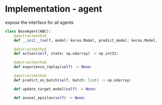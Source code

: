 # Implementation - agent

expose the interface for all agents

```python
class BaseAgent(ABC):
    @abstractmethod
    def __init__(self, model: keras.Model, predict_model: keras.Model, memory: ReplayMemory = None):

    @abstractmethod
    def action(self, state: np.ndarray) -> np.int32:

    @abstractmethod
    def experience_replay(self) -> None:

    @abstractmethod
    def predict_on_batch(self, batch: list) -> np.ndarray:

    def update_target_model(self) -> None:

    def anneal_epsilon(self) -> None:
```

<Bar title="Machine Learning for Safer Smart Environments"/>